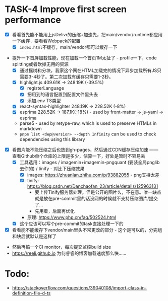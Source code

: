 # TASK-4 Improve first screen performance 

* [x] 看看首先能不能用上jsDelivr的压缩+加速先，把main/vendor/runtime都应用一下缓存，要看看Webpack的配置
  * [x] `index.html`不缓存，main/vendor都可以缓存一下
* 提升一下首屏加载性能，现在加载一个首页1M太扯了 - profile一下，code splitting或者砍掉无用的资源 
  * [x] 通过摇树和分块，我家这个网在HTML加载完的情况下异步加载所有JS只需要3-4秒了。第二次加载有缓存只需要1-2秒。
  * [x] highlight.js 409.61K -> 248.19K (-39.5%)
    * [x] registerLanguage
    * [x] 把用到的语言配置到配置文件里头去
    * [x] 添加.env TS类型
  * [x] react-syntax-highlighter 248.19K -> 228.52K (-8%)
  * [x] esprima 228.52K -> 187.1K(-18%) - used by front-matter  -> js-yaml -> esprima
  * parse5 - used by retype-raw, which is used to preserve HTMLs in markdown
  * `pnpm list <dep@version> --depth Infinity` can be used to check dependencies using this library
* [x] 看图片能不能压缩之后也放到gh-pages，然后通过CDN缓存压缩加速 —— 查看Github单个仓库的上限是多少，估算一下，好处是暂时不容易丢
  * [x] 工具选用：images / imagemin+imagemin-pngquant (要装全局pnglib去你的) / tinify - 对比下压缩效果
    * [x] images: https://zhuanlan.zhihu.com/p/93882055 - png支持太差
    * [x] tinify: https://blog.csdn.net/Danchaofan_23/article/details/125963131
      * 要上传Tinify服务器处理。但是公开的图片么，不在意。唯一缺点就是放在pre-commit里的话没网的时候就不支持压缩图片/提交了…
      * 先用着，后面再优化
    * 原理: https://www.php.cn/faq/502524.html
  * [x] 这个应该可以写个pre-commit的task直接处理一下的
* [x] 看看能不能缓存下vendor/main里头不常更改的部分 - 这个是可以的，分完组和块后就默认是这样了
* 然后再搞一个CI monitor，每次提交监控build size
* https://reeli.github.io 为何睿睿的博客加载速度那么快……

# Todo:

* https://stackoverflow.com/questions/39040108/import-class-in-definition-file-d-ts
